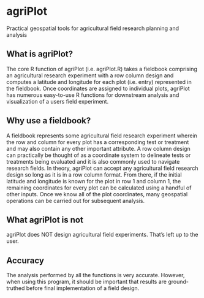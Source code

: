 # agriPlot
Practical geospatial tools for agricultural field research planning and analysis

## What is agriPlot? 
The core R function of agriPlot (i.e. agriPlot.R) takes a fieldbook comprising an agricultural research experiment with a row column design and computes a latitude and longitude for each plot (i.e. entry) represented in the fieldbook. Once coordinates are assigned to individual plots, agriPlot has numerous easy-to-use R functions for downstream analysis and visualization of a users field experiment.

## Why use a fieldbook? 
A fieldbook represents some agricultural field research experiment wherein the row and column for every plot has a corresponding test or treatment and may also contain any other important attribute. A row column design can practically be thought of as a coordinate system to delineate tests or treatments being evaluated and it is also commonly used to navigate research fields. In theory, agriPlot can accept any agricultural field research design so long as it is in a row column format. From there, if the initial latitude and longitude is known for the plot in row 1 and column 1, the remaining coordinates for every plot can be calculated using a handful of other inputs. Once we know all of the plot coordinates, many geospatial operations can be carried out for subsequent analysis. 

## What agriPlot is not
agriPlot does NOT design agricultural field experiments. That’s left up to the user. 

## Accuracy
The analysis performed by all the functions is very accurate. However, when using this program, it should be important that results are ground-truthed before final implementation of a field design. 
